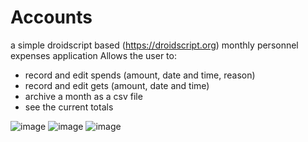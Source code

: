 # Accounts
a simple droidscript based (https://droidscript.org) monthly personnel expenses application
Allows the user to:
- record and edit spends (amount, date and time, reason)
- record and edit gets (amount, date and time)
- archive a month as a csv file
- see the current totals

![image](https://user-images.githubusercontent.com/2499176/163810437-3f6dd530-307a-4f29-8b97-921d06c7a7e2.png)
![image](https://user-images.githubusercontent.com/2499176/163810466-f77b351f-614c-4b69-bb0a-7941dcb0cafd.png)
![image](https://user-images.githubusercontent.com/2499176/163810485-1531f592-f774-471c-884c-8a6ddfadce4d.png)
